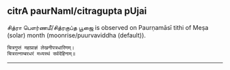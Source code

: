 ## citrA paurNamI/citragupta pUjai
சித்ரா பௌர்ணமீ/சித்ரகுப்த பூஜை is observed on Paurṇamāsī tithi of Meṣa (solar) month (moonrise/puurvaviddha (default)).



```
चित्रगुप्तं महाप्राज्ञं लेखनीपत्रधारिणम्।
चित्ररत्नाम्बरधरं मध्यस्थं सर्वदेहिनाम्॥
```

---
